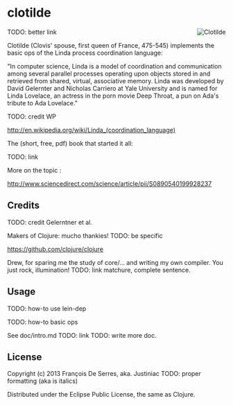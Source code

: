 # clotilde

<img src="https://github.com/justiniac/clotilde/blob/master/resources/clotilde.jpg?raw=true"
 alt="Clotilde" title="Clotilde, first queen of France" align="right" />
 
 TODO: better link

Clotilde (Clovis' spouse, first queen of France, 475-545) implements the basic ops of the 
Linda process coordination language:

"In computer science, Linda is a model of coordination and communication among several parallel 
processes operating upon objects stored in and retrieved from shared, virtual, associative memory. 
Linda was developed by David Gelernter and Nicholas Carriero at Yale University and is named for 
Linda Lovelace, an actress in the porn movie Deep Throat, a pun on Ada's tribute to Ada Lovelace."

TODO: credit WP

http://en.wikipedia.org/wiki/Linda_(coordination_language)

The (short, free, pdf) book that started it all:

TODO: link

More on the topic :

http://www.sciencedirect.com/science/article/pii/S0890540199928237

## Credits

TODO: credit Gelerntner et al.

Makers of Clojure: mucho thankies!
TODO: be specific

https://github.com/clojure/clojure

Drew, for sparing me the study of core/... and writing my own compiler. You just rock, illumination!
TODO: link matchure, complete sentence.

## Usage

TODO: how-to use lein-dep

TODO: how-to basic ops

See doc/intro.md TODO: link
TODO: write more doc.

## License

Copyright (c) 2013 François De Serres, aka. Justiniac 
TODO: proper formatting (aka is italics)

Distributed under the Eclipse Public License, the same as Clojure.
